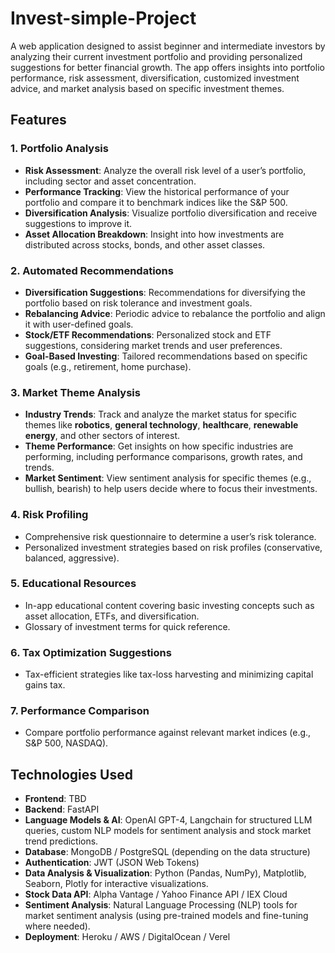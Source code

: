# Invest-simple-Project

A web application designed to assist beginner and intermediate investors by analyzing their current investment portfolio and providing personalized suggestions for better financial growth. The app offers insights into portfolio performance, risk assessment, diversification, customized investment advice, and market analysis based on specific investment themes.

## Features

### 1. **Portfolio Analysis**
   - **Risk Assessment**: Analyze the overall risk level of a user’s portfolio, including sector and asset concentration.
   - **Performance Tracking**: View the historical performance of your portfolio and compare it to benchmark indices like the S&P 500.
   - **Diversification Analysis**: Visualize portfolio diversification and receive suggestions to improve it.
   - **Asset Allocation Breakdown**: Insight into how investments are distributed across stocks, bonds, and other asset classes.

### 2. **Automated Recommendations**
   - **Diversification Suggestions**: Recommendations for diversifying the portfolio based on risk tolerance and investment goals.
   - **Rebalancing Advice**: Periodic advice to rebalance the portfolio and align it with user-defined goals.
   - **Stock/ETF Recommendations**: Personalized stock and ETF suggestions, considering market trends and user preferences.
   - **Goal-Based Investing**: Tailored recommendations based on specific goals (e.g., retirement, home purchase).

### 3. **Market Theme Analysis**
   - **Industry Trends**: Track and analyze the market status for specific themes like **robotics**, **general technology**, **healthcare**, **renewable energy**, and other sectors of interest.
   - **Theme Performance**: Get insights on how specific industries are performing, including performance comparisons, growth rates, and trends.
   - **Market Sentiment**: View sentiment analysis for specific themes (e.g., bullish, bearish) to help users decide where to focus their investments.

### 4. **Risk Profiling**
   - Comprehensive risk questionnaire to determine a user’s risk tolerance.
   - Personalized investment strategies based on risk profiles (conservative, balanced, aggressive).

### 5. **Educational Resources**
   - In-app educational content covering basic investing concepts such as asset allocation, ETFs, and diversification.
   - Glossary of investment terms for quick reference.

### 6. **Tax Optimization Suggestions**
   - Tax-efficient strategies like tax-loss harvesting and minimizing capital gains tax.

### 7. **Performance Comparison**
   - Compare portfolio performance against relevant market indices (e.g., S&P 500, NASDAQ).

## Technologies Used
- **Frontend**: TBD
- **Backend**: FastAPI
- **Language Models & AI**: OpenAI GPT-4, Langchain for structured LLM queries, custom NLP models for sentiment analysis and stock market trend predictions.
- **Database**: MongoDB / PostgreSQL (depending on the data structure)
- **Authentication**: JWT (JSON Web Tokens)
- **Data Analysis & Visualization**: Python (Pandas, NumPy), Matplotlib, Seaborn, Plotly for interactive visualizations.
- **Stock Data API**: Alpha Vantage / Yahoo Finance API / IEX Cloud
- **Sentiment Analysis**: Natural Language Processing (NLP) tools for market sentiment analysis (using pre-trained models and fine-tuning where needed).
- **Deployment**: Heroku / AWS / DigitalOcean / Verel
